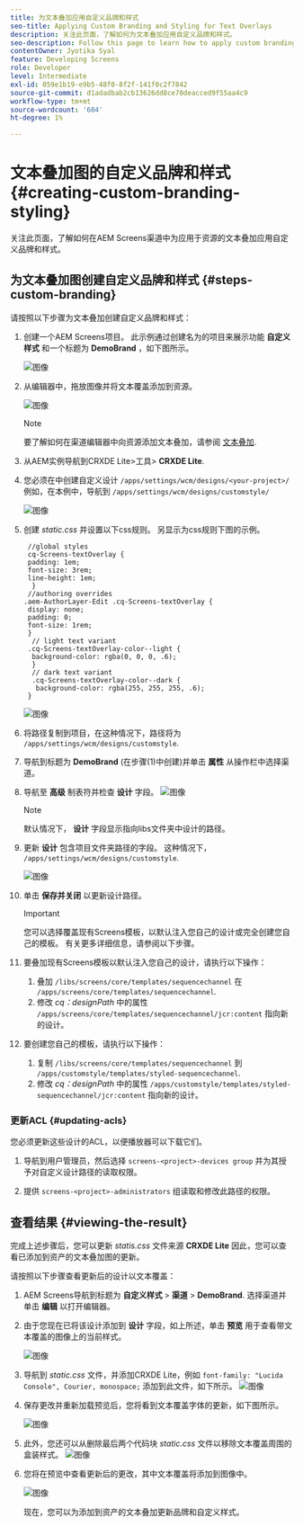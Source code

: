 ```yaml
---
title: 为文本叠加应用自定义品牌和样式
seo-title: Applying Custom Branding and Styling for Text Overlays
description: 关注此页面，了解如何为文本叠加应用自定义品牌和样式。
seo-description: Follow this page to learn how to apply custom branding and styling for Text Overlays.
contentOwner: Jyotika Syal
feature: Developing Screens
role: Developer
level: Intermediate
exl-id: 059e1b19-e9b5-48f0-8f2f-141f0c2f7842
source-git-commit: d1adadbab2cb13626dd8ce70deacced9f55aa4c9
workflow-type: tm+mt
source-wordcount: '604'
ht-degree: 1%

---
```


# 文本叠加图的自定义品牌和样式 {#creating-custom-branding-styling}

关注此页面，了解如何在AEM Screens渠道中为应用于资源的文本叠加应用自定义品牌和样式。

## 为文本叠加图创建自定义品牌和样式 {#steps-custom-branding}

请按照以下步骤为文本叠加创建自定义品牌和样式：

1. 创建一个AEM Screens项目。 此示例通过创建名为的项目来展示功能 **自定义样式** 和一个标题为 **DemoBrand** ，如下图所示。

   ![图像](/help/user-guide/assets/custom-brand/custom-brand1.png)

1. 从编辑器中，拖放图像并将文本覆盖添加到资源。

   ![图像](/help/user-guide/assets/custom-brand/custom-brand2.png)

   >[!NOTE]
   >要了解如何在渠道编辑器中向资源添加文本叠加，请参阅 [文本叠加](/help/user-guide/text-overlay.md).

1. 从AEM实例导航到CRXDE Lite>工具> **CRXDE Lite**.

1. 您必须在中创建自定义设计 `/apps/settings/wcm/designs/<your-project>/`例如，在本例中，导航到 `/apps/settings/wcm/designs/customstyle/`

   ![图像](/help/user-guide/assets/custom-brand/custom-brand3.png)

1. 创建 *static.css* 并设置以下css规则。 另显示为css规则下图的示例。

   ```shell
    //global styles
    cq-Screens-textOverlay {
    padding: 1em;
    font-size: 3rem;
    line-height: 1em;
     }
    //authoring overrides
   .aem-AuthorLayer-Edit .cq-Screens-textOverlay {
    display: none;
    padding: 0;
    font-size: 1rem;
    }
     // light text variant
    .cq-Screens-textOverlay-color--light {
     background-color: rgba(0, 0, 0, .6);
     }
     // dark text variant
     .cq-Screens-textOverlay-color--dark {
      background-color: rgba(255, 255, 255, .6);
    }
   ```

   ![图像](/help/user-guide/assets/custom-brand/custom-brand4.png)

1. 将路径复制到项目，在这种情况下，路径将为 `/apps/settings/wcm/designs/customstyle`.

1. 导航到标题为 **DemoBrand** (在步骤(1)中创建)并单击 **属性** 从操作栏中选择渠道。

1. 导航至 **高级** 制表符并检查 **设计** 字段。
   ![图像](/help/user-guide/assets/custom-brand/custom-brand5.png)

   >[!NOTE]
   >默认情况下， **设计** 字段显示指向libs文件夹中设计的路径。

1. 更新 **设计** 包含项目文件夹路径的字段。 这种情况下， `/apps/settings/wcm/designs/customstyle`.

   ![图像](/help/user-guide/assets/custom-brand/custom-brand6.png)

1. 单击 **保存并关闭** 以更新设计路径。

   >[!IMPORTANT]
   >您可以选择覆盖现有Screens模板，以默认注入您自己的设计或完全创建您自己的模板。 有关更多详细信息，请参阅以下步骤。

1. 要叠加现有Screens模板以默认注入您自己的设计，请执行以下操作：

   1. 叠加 `/libs/screens/core/templates/sequencechannel` 在 `/apps/screens/core/templates/sequencechannel`.
   1. 修改 *cq：designPath* 中的属性 `/apps/screens/core/templates/sequencechannel/jcr:content` 指向新的设计。

1. 要创建您自己的模板，请执行以下操作：
   1. 复制 `/libs/screens/core/templates/sequencechannel` 到 `/apps/customstyle/templates/styled-sequencechannel`.
   1. 修改 *cq：designPath* 中的属性 `/apps/customstyle/templates/styled-sequencechannel/jcr:content` 指向新的设计。


### 更新ACL {#updating-acls}

您必须更新这些设计的ACL，以便播放器可以下载它们。

1. 导航到用户管理员，然后选择 `screens-<project>-devices group` 并为其授予对自定义设计路径的读取权限。

1. 提供 `screens-<project>-administrators` 组读取和修改此路径的权限。

## 查看结果 {#viewing-the-result}

完成上述步骤后，您可以更新 *statis.css* 文件来源 **CRXDE Lite** 因此，您可以查看已添加到资产的文本叠加图的更新。

请按照以下步骤查看更新后的设计以文本覆盖：

1. AEM Screens导航到标题为 **自定义样式** > **渠道** > **DemoBrand**. 选择渠道并单击 **编辑** 以打开编辑器。

1. 由于您现在已将该设计添加到 **设计** 字段，如上所述，单击 **预览** 用于查看带文本覆盖的图像上的当前样式。

   ![图像](/help/user-guide/assets/custom-brand/custom-brand7.png)

1. 导航到 *static.css* 文件，并添加CRXDE Lite，例如 `font-family: "Lucida Console", Courier, monospace;` 添加到此文件，如下所示。
   ![图像](/help/user-guide/assets/custom-brand/custom-brand8.png)

1. 保存更改并重新加载预览后，您将看到文本覆盖字体的更新，如下图所示。

   ![图像](/help/user-guide/assets/custom-brand/custom-brand9.png)

1. 此外，您还可以从删除最后两个代码块 *static.css* 文件以移除文本覆盖周围的盒装样式。
   ![图像](/help/user-guide/assets/custom-brand/custom-brand10.png)

1. 您将在预览中查看更新后的更改，其中文本覆盖将添加到图像中。

   ![图像](/help/user-guide/assets/custom-brand/custom-brand11.png)

   现在，您可以为添加到资产的文本叠加更新品牌和自定义样式。
